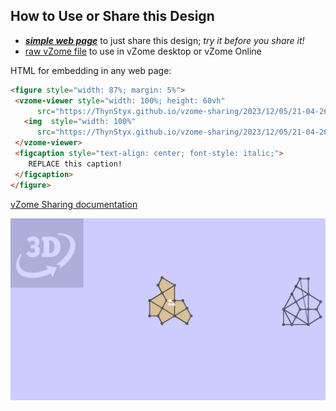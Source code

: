 
## How to Use or Share this Design

 - [***simple web page***](<https://ThynStyx.github.io/vzome-sharing/2023/12/05/21-04-26-WIP-HAT/>) to just share this design; *try it before you share it!*
 - [raw vZome file](<https://raw.githubusercontent.com/ThynStyx/vzome-sharing/main/2023/12/05/21-04-26-WIP-HAT/WIP-HAT.vZome>) to use in vZome desktop or vZome Online
 
 HTML for embedding in any web page:
 ```html
<figure style="width: 87%; margin: 5%">
  <vzome-viewer style="width: 100%; height: 60vh"
       src="https://ThynStyx.github.io/vzome-sharing/2023/12/05/21-04-26-WIP-HAT/WIP-HAT.vZome" >
    <img  style="width: 100%"
       src="https://ThynStyx.github.io/vzome-sharing/2023/12/05/21-04-26-WIP-HAT/WIP-HAT.png" >
  </vzome-viewer>
  <figcaption style="text-align: center; font-style: italic;">
     REPLACE this caption!
  </figcaption>
</figure>
 ```

[vZome Sharing documentation](https://vzome.github.io/vzome/sharing.html#how-it-works)

![Image](<WIP-HAT.png>)

